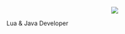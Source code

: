 <p align="center">
  <img src="https://count.getloli.com/get/@starcraft66?theme=gelbooru" />
</p>

 Lua & Java Developer
